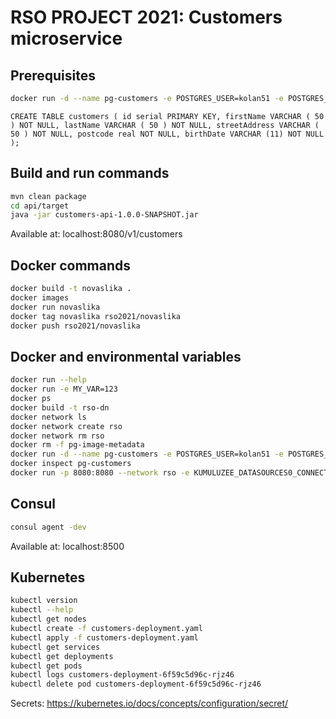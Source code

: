 # RSO PROJECT 2021: Customers microservice

## Prerequisites

```bash
docker run -d --name pg-customers -e POSTGRES_USER=kolan51 -e POSTGRES_PASSWORD=postgres -e POSTGRES_DB=customers -p 5432:5432 postgres:13
```

```
CREATE TABLE customers ( id serial PRIMARY KEY, firstName VARCHAR ( 50 ) NOT NULL, lastName VARCHAR ( 50 ) NOT NULL, streetAddress VARCHAR ( 50 ) NOT NULL, postcode real NOT NULL, birthDate VARCHAR (11) NOT NULL );
```

## Build and run commands
```bash
mvn clean package
cd api/target
java -jar customers-api-1.0.0-SNAPSHOT.jar
```
Available at: localhost:8080/v1/customers

## Docker commands
```bash
docker build -t novaslika .   
docker images
docker run novaslika    
docker tag novaslika rso2021/novaslika   
docker push rso2021/novaslika  
```

## Docker and environmental variables
```bash
docker run --help
docker run -e MY_VAR=123
docker ps
docker build -t rso-dn
docker network ls
docker network create rso
docker network rm rso
docker rm -f pg-image-metadata
docker run -d --name pg-customers -e POSTGRES_USER=kolan51 -e POSTGRES_PASSWORD=postgres -e POSTGRES_DB=image-metadata -p 5432:5432 --network rso postgres:13
docker inspect pg-customers
docker run -p 8080:8080 --network rso -e KUMULUZEE_DATASOURCES0_CONNECTIONURL=jdbc:postgresql://pg-customers:5432/customers rso-dn
```

## Consul
```bash
consul agent -dev
```
Available at: localhost:8500


## Kubernetes
```bash
kubectl version
kubectl --help
kubectl get nodes
kubectl create -f customers-deployment.yaml 
kubectl apply -f customers-deployment.yaml 
kubectl get services 
kubectl get deployments
kubectl get pods
kubectl logs customers-deployment-6f59c5d96c-rjz46
kubectl delete pod customers-deployment-6f59c5d96c-rjz46
```
Secrets: https://kubernetes.io/docs/concepts/configuration/secret/
